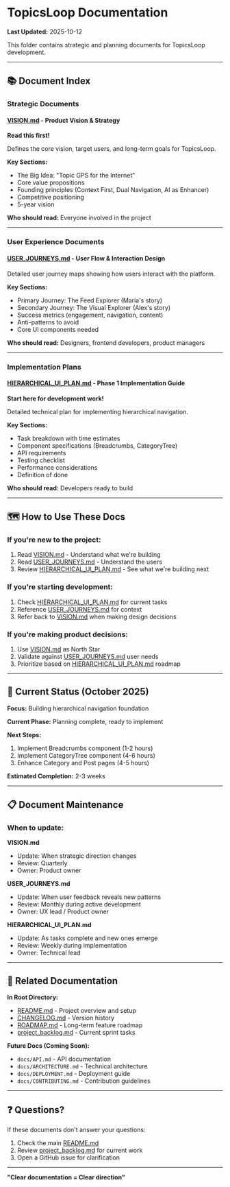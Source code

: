 # TopicsLoop Documentation

**Last Updated:** 2025-10-12

This folder contains strategic and planning documents for TopicsLoop development.

---

## 📚 Document Index

### **Strategic Documents**

#### [VISION.md](VISION.md) - Product Vision & Strategy
**Read this first!**

Defines the core vision, target users, and long-term goals for TopicsLoop.

**Key Sections:**
- The Big Idea: "Topic GPS for the Internet"
- Core value propositions
- Founding principles (Context First, Dual Navigation, AI as Enhancer)
- Competitive positioning
- 5-year vision

**Who should read:** Everyone involved in the project

---

### **User Experience Documents**

#### [USER_JOURNEYS.md](USER_JOURNEYS.md) - User Flow & Interaction Design
Detailed user journey maps showing how users interact with the platform.

**Key Sections:**
- Primary Journey: The Feed Explorer (Maria's story)
- Secondary Journey: The Visual Explorer (Alex's story)
- Success metrics (engagement, navigation, content)
- Anti-patterns to avoid
- Core UI components needed

**Who should read:** Designers, frontend developers, product managers

---

### **Implementation Plans**

#### [HIERARCHICAL_UI_PLAN.md](HIERARCHICAL_UI_PLAN.md) - Phase 1 Implementation Guide
**Start here for development work!**

Detailed technical plan for implementing hierarchical navigation.

**Key Sections:**
- Task breakdown with time estimates
- Component specifications (Breadcrumbs, CategoryTree)
- API requirements
- Testing checklist
- Performance considerations
- Definition of done

**Who should read:** Developers ready to build

---

## 🗺️ How to Use These Docs

### **If you're new to the project:**
1. Read [VISION.md](VISION.md) - Understand what we're building
2. Read [USER_JOURNEYS.md](USER_JOURNEYS.md) - Understand the users
3. Review [HIERARCHICAL_UI_PLAN.md](HIERARCHICAL_UI_PLAN.md) - See what we're building next

### **If you're starting development:**
1. Check [HIERARCHICAL_UI_PLAN.md](HIERARCHICAL_UI_PLAN.md) for current tasks
2. Reference [USER_JOURNEYS.md](USER_JOURNEYS.md) for context
3. Refer back to [VISION.md](VISION.md) when making design decisions

### **If you're making product decisions:**
1. Use [VISION.md](VISION.md) as North Star
2. Validate against [USER_JOURNEYS.md](USER_JOURNEYS.md) user needs
3. Prioritize based on [HIERARCHICAL_UI_PLAN.md](HIERARCHICAL_UI_PLAN.md) roadmap

---

## 🎯 Current Status (October 2025)

**Focus:** Building hierarchical navigation foundation

**Current Phase:** Planning complete, ready to implement

**Next Steps:**
1. Implement Breadcrumbs component (1-2 hours)
2. Implement CategoryTree component (4-6 hours)
3. Enhance Category and Post pages (4-5 hours)

**Estimated Completion:** 2-3 weeks

---

## 📋 Document Maintenance

### **When to update:**

**VISION.md**
- Update: When strategic direction changes
- Review: Quarterly
- Owner: Product owner

**USER_JOURNEYS.md**
- Update: When user feedback reveals new patterns
- Review: Monthly during active development
- Owner: UX lead / Product owner

**HIERARCHICAL_UI_PLAN.md**
- Update: As tasks complete and new ones emerge
- Review: Weekly during implementation
- Owner: Technical lead

---

## 🔗 Related Documentation

**In Root Directory:**
- [README.md](../README.md) - Project overview and setup
- [CHANGELOG.md](../CHANGELOG.md) - Version history
- [ROADMAP.md](../ROADMAP.md) - Long-term feature roadmap
- [project_backlog.md](../project_backlog.md) - Current sprint tasks

**Future Docs (Coming Soon):**
- `docs/API.md` - API documentation
- `docs/ARCHITECTURE.md` - Technical architecture
- `docs/DEPLOYMENT.md` - Deployment guide
- `docs/CONTRIBUTING.md` - Contribution guidelines

---

## ❓ Questions?

If these documents don't answer your questions:
1. Check the main [README.md](../README.md)
2. Review [project_backlog.md](../project_backlog.md) for current work
3. Open a GitHub issue for clarification

---

**"Clear documentation = Clear direction"**
